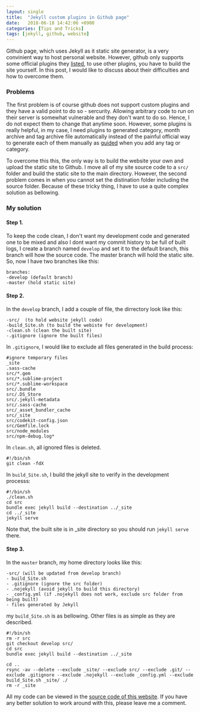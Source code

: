 ```yaml
---
layout: single
title:  "Jekyll custom plugins in Github page"
date:   2018-06-18 14:42:06 +0900
categories: [Tips and Tricks]
tags: [jekyll, github, website]
---
```


Github page, which uses Jekyll as it static site generator, is a very convinient way to host personal website. However, github only supports some official plugins they [listed](https://pages.github.com/versions/), to use other plugins, you have to build the site yourself. In this post, I would like to discuss about their difficulties and how to overcome them. 
### Problems
The first problem is of course github does not support custom plugins and they have a valid point to do so - sercurity. Allowing arbitrary code to run on their server is somewhat vulnerable and they don't want to do so. Hence, I do not expect them to change that anytime soon. However, some plugins is really helpful, in my case, I need plugins to generated category, month archive and tag archive file automatically instead of the painful official way to generate each of them manually as [guided](https://jekyllrb.com/docs/posts/#displaying-post-categories-or-tags) when you add any tag or category.   

To overcome this this, the only way is to build the website your own and upload the static site to Github. I move all of my site source code to a `src/` folder and build the static site to the main directory. However, the second problem comes in when you cannot set the distination folder including the source folder. Because of these tricky thing, I have to use a quite complex solution as bellowing.
### My solution
#### Step 1.
To keep the code clean, I don't want my development code and generated one to be mixed and also I dont want my commit history to be full of built logs, I create a branch named `develop` and set it to the default branch, this branch will how the source code. The master branch will hold the static site. So, now I have two branches like this:  
````
branches:
-develop (default branch)
-master (hold static site)
````
#### Step 2.
In the `develop` branch, I add a couple of file, the dirrectory look like this:  
````
-src/  (to hold website jekyll code)
-build_Site.sh (to build the webiste for development)
-clean.sh (clean the built site)
-.gitignore (ignore the built files) 
````

In `.gitignore`, I would like to exclude all files generated in the build process:  
````
#ignore temporary files
_site
.sass-cache
src/*.gem
src/*.sublime-project
src/*.sublime-workspace
src/.bundle
src/.DS_Store
src/.jekyll-metadata
src/.sass-cache
src/_asset_bundler_cache
src/_site
src/codekit-config.json
src/Gemfile.lock
src/node_modules
src/npm-debug.log*
````

In `clean.sh`, all ignored files is deleted.  
````
#!/bin/sh
git clean -fdX
````
In `build_Site.sh`, I build the jekyll site to verify in the development processs:  
````
#!/bin/sh
./clean.sh
cd src
bundle exec jekyll build --destination ../_site
cd ../_site
jekyll serve
```` 
Note that, the built site is in _site directory so you should run `jekyll serve` there.
#### Step 3.
In the `master` branch, my home directory looks like this:
````
-src/ (will be updated from develop branch)
- build_Site.sh
- .gitignore (ignore the src folder)
- .nojekyll (avoid jekyll to build this directory)
- _config.yml (if .nojekyll does not work, exclude src folder from being built)
- files generated by Jekyll
````
my `build_Site.sh` is as bellowing. Other files is as simple as they are described.
````
#!/bin/sh
rm -r src
git checkout develop src/
cd src
bundle exec jekyll build --destination ../_site

cd ..
rsync -av --delete --exclude _site/ --exclude src/ --exclude .git/ --exclude .gitignore --exclude .nojekyll --exclude _config.yml --exclude build_Site.sh _site/ ./
rm -r _site
````
All my code can be viewed in the [source code of this website](https://github.com/thaink/thaink.github.io). If you have any better solution to work around with this, please leave me a comment.
